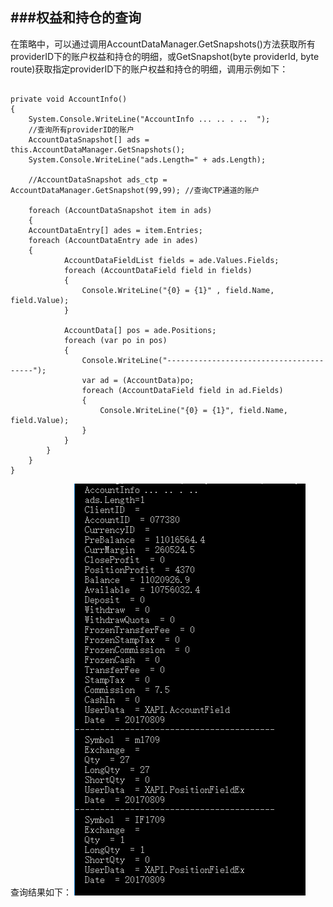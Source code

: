 ###权益和持仓的查询
---

在策略中，可以通过调用AccountDataManager.GetSnapshots()方法获取所有providerID下的账户权益和持仓的明细，或GetSnapshot(byte providerId, byte route)获取指定providerID下的账户权益和持仓的明细，调用示例如下：

```

private void AccountInfo()
{
    System.Console.WriteLine("AccountInfo ... .. . ..  ");
    //查询所有providerID的账户
    AccountDataSnapshot[] ads = this.AccountDataManager.GetSnapshots();
    System.Console.WriteLine("ads.Length=" + ads.Length);    
    
    //AccountDataSnapshot ads_ctp = AccountDataManager.GetSnapshot(99,99); //查询CTP通道的账户
            
    foreach (AccountDataSnapshot item in ads)
    {
	AccountDataEntry[] ades = item.Entries;
	foreach (AccountDataEntry ade in ades)
	{					
            AccountDataFieldList fields = ade.Values.Fields;                                
            foreach (AccountDataField field in fields)
            {                
                Console.WriteLine("{0} = {1}" , field.Name, field.Value);
            }

            AccountData[] pos = ade.Positions;                              
            foreach (var po in pos)
            {
                Console.WriteLine("----------------------------------------");
                var ad = (AccountData)po;
                foreach (AccountDataField field in ad.Fields)
                {
                    Console.WriteLine("{0} = {1}", field.Name, field.Value);                            
                }                        
            }
        }
    }
}
```

查询结果如下：
![](/assets/equity_and_position_inquiries.png)



